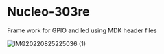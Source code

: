 # Nucleo-303re
 Frame work for GPIO and led using MDK header files
 
 
![IMG20220825225036 (1)](https://user-images.githubusercontent.com/76526170/186767699-cf9a08a5-22c5-4740-b4e6-7414246da0f8.gif)
